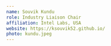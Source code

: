 ```yaml
---
name: Souvik Kundu
role: Industry Liaison Chair
affiliation: Intel Labs, USA
website: https://ksouvik52.github.io/
photo: kundu.jpeg
---
```

